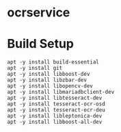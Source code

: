 
# ocrservice

# Build Setup

    apt -y install build-essential
    apt -y install git
    apt -y install libboost-dev
    apt -y install libzbar-dev
    apt -y install libopencv-dev
    apt -y install libmariadbclient-dev
    apt -y install libtesseract-dev
    apt -y install tesseract-ocr-osd
    apt -y install tesseract-ocr-deu
    apt -y install libleptonica-dev
    apt -y install libboost-all-dev

